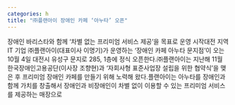 ```yaml
---
categories: h
title: "㈜플랜아이 장애인 카페 ‘아누타’ 오픈"
---
```

장애인 바리스타와 함께 ‘차별 없는 프리미엄 서비스 제공’을 목표로 운영 시작대전 지역 IT 기업 ㈜플랜아이(대표이사 이명기)가 운영하는 ‘장애인 카페 아누타 문지점’이 오는 10월 4일 대전시 유성구 문지로 285, 1층에 정식 오픈한다.㈜플랜아이는 지난해 11월 한국장애인고용공단(이사장 조향현)과 ‘자회사형 표준사업장 설립을 위한 협약식’을 맺은 후 프리미엄 장애인 카페를 만들기 위해 노력해 왔다.플랜아이는 아누타를 장애인과 함께 가치를 창출해서 장애인과 비장애인이 차별 없이 이용할 수 있는 프리미엄 서비스를 제공하는 매장으로